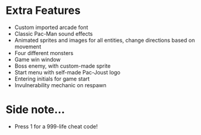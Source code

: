# Extra Features
- Custom imported arcade font
- Classic Pac-Man sound effects
- Animated sprites and images for all entities, change directions based on movement
- Four different monsters
- Game win window
- Boss enemy, with custom-made sprite
- Start menu with self-made Pac-Joust logo
- Entering initials for game start
- Invulnerability mechanic on respawn
# Side note...
- Press 1 for a 999-life cheat code!
